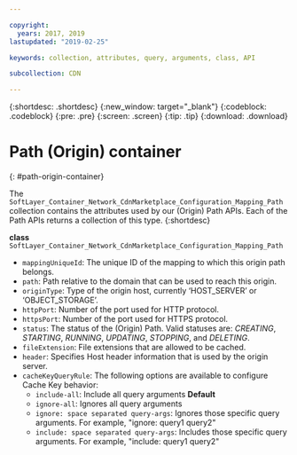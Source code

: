```yaml
---

copyright:
  years: 2017, 2019
lastupdated: "2019-02-25"

keywords: collection, attributes, query, arguments, class, API

subcollection: CDN

---
```


{:shortdesc: .shortdesc}
{:new_window: target="_blank"}
{:codeblock: .codeblock}
{:pre: .pre}
{:screen: .screen}
{:tip: .tip}
{:download: .download}  

# Path (Origin) container
{: #path-origin-container}

The `SoftLayer_Container_Network_CdnMarketplace_Configuration_Mapping_Path` collection contains the attributes used by our (Origin) Path APIs. Each of the Path APIs returns a collection of this type.
{:shortdesc}

**class** `SoftLayer_Container_Network_CdnMarketplace_Configuration_Mapping_Path`  

* `mappingUniqueId`: The unique ID of the mapping to which this origin path belongs.  
* `path`:  Path relative to the domain that can be used to reach this origin.  
* `originType`: Type of the origin host, currently ‘HOST\_SERVER’ or ‘OBJECT\_STORAGE’.  
* `httpPort`: Number of the port used for HTTP protocol.  
* `httpsPort`: Number of the port used for HTTPS protocol.  
* `status`: The status of the (Origin) Path. Valid statuses are: _CREATING_, _STARTING_, _RUNNING_, _UPDATING_, _STOPPING_, and _DELETING_.
* `fileExtension`: File extensions that are allowed to be cached.  
* `header`: Specifies Host header information that is used by the origin server.
* `cacheKeyQueryRule`: The following options are available to configure Cache Key behavior:
  * `include-all`: Include all query arguments **Default**
  * `ignore-all`: Ignores all query arguments
  * `ignore: space separated query-args`: Ignores those specific query arguments. For example, "ignore: query1 query2"
  * `include: space separated query-args`: Includes those specific query arguments. For example, "include: query1 query2"
